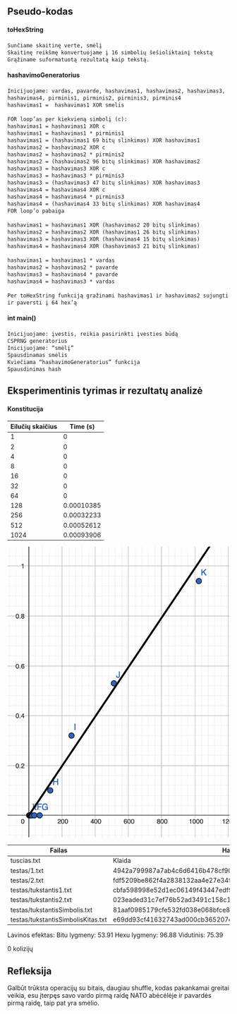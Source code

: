 
## Pseudo-kodas

#### toHexString
```
Sunčiame skaitinę verte, smėlį
Skaitinę reikšmę konvertuojame į 16 simbolių šešioliktainį tekstą
Grąžiname suformatuotą rezultatą kaip tekstą.
```
#### hashavimoGeneratorius
```
Inicijuojame: vardas, pavarde, hashavimas1, hashavimas2, hashavimas3, hashavimas4, pirminis1, pirminis2, pirminis3, pirminis4
hashavimas1 =  hashavimas1 XOR smelis

FOR loop’as per kiekvieną simbolį (c):
hashavimas1 = hashavimas1 XOR c
hashavimas1 = hashavimas1 * pirminis1
hashavimas1 = (hashavimas1 69 bitų slinkimas) XOR hashavimas1
hashavimas2 = hashavimas2 XOR c
hashavimas2 = hashavimas2 * pirminis2
hashavimas2 = (hashavimas2 96 bitų slinkimas) XOR hashavimas2
hashavimas3 = hashavimas3 XOR c
hashavimas3 = hashavimas3 * pirminis3
hashavimas3 = (hashavimas3 47 bitų slinkimas) XOR hashavimas3
hashavimas4 = hashavimas4 XOR c
hashavimas4 = hashavimas4 * pirminis3
hashavimas4 = (hashavimas4 33 bitų slinkimas) XOR hashavimas4
FOR loop’o pabaiga

hashavimas1 = hashavimas1 XOR (hashavimas2 20 bitų slinkimas)
hashavimas2 = hashavimas2 XOR (hashavimas1 26 bitų slinkimas)
hashavimas3 = hashavimas3 XOR (hashavimas4 15 bitų slinkimas)
hashavimas4 = hashavimas4 XOR (hashavimas3 21 bitų slinkimas)

hashavimas1 = hashavimas1 * vardas
hashavimas2 = hashavimas2 * pavarde
hashavimas3 = hashavimas4 * pavarde
hashavimas4 = hashavimas3 * vardas

Per toHexString funkciją gražinami hashavimas1 ir hashavimas2 sujungti ir paversti į 64 hex’ą
```
#### int main()
```
Inicijuojame: įvestis, reikia pasirinkti įvesties būdą
CSPRNG generatorius
Inicijuojame: “smėlį”
Spausdinamas smėlis
Kviečiama “hashavimoGeneratorius” funkcija
Spausdinimas hash
```

## Eksperimentinis tyrimas ir rezultatų analizė

#### Konstitucija

| Eilučių skaičius  | Time (s)  |
|-------------------|-----------|
| 1                 | 0         |
| 2                 | 0         |
| 4                 | 0         |
| 8                 | 0         |
| 16                | 0         |
| 32                | 0         |
| 64                | 0         |
| 128               | 0.00010385|
| 256               | 0.00032233|
| 512               | 0.00052612|
| 1024              | 0.00093906|

![alt text](nuotrauka.png)

| Failas                                        | Hash’as                                                           |
|--------------------------------------------------|----------------------------------------------------------------|
| tuscias.txt                              | Klaida |
| testas/1.txt                                  | 4942a799987a7ab4c6d6416b478cf9022d0e57f3a98a8dcbdefd506d20cfea25 |
| testas/2.txt                                  | fdf5209be862f4a2838132aa4e27e3495aadf04c2ab8655a9a268ab919a5f28a |
| testas/tukstantis1.txt                        | cbfa598998e52d1ec06149f43447edf9aeea73eb90165f7adb71c5a67df39568 |
| testas/tukstantis2.txt                       | 023eaded31c7ef76b52ad3491c158c1dd9f9ff7656c07c97e4d55ddc28fa6ec2 |
| testas/tukstantisSimbolis.txt                           | 81aaf0985179cfe532fd038e068bfce82e370e2a51f70a3f5fb5c4bc7dad08d7 |
| testas/tukstantisSimbolisKitas.txt     | e69dd93cf41632743ad000cb365207e300add3ca934d405cf81fcd47560d8f38 |

Lavinos efektas:
Bitu lygmeny: 53.91
Hexu lygmeny: 96.88
Vidutinis: 75.39

0 kolizijų

## Refleksija
Galbūt trūksta operacijų su bitais, daugiau shuffle, kodas pakankamai greitai veikia, esu įterpęs savo vardo pirmą raidę NATO abėcėlėje ir pavardės pirmą raidę, taip pat yra smėlio.

